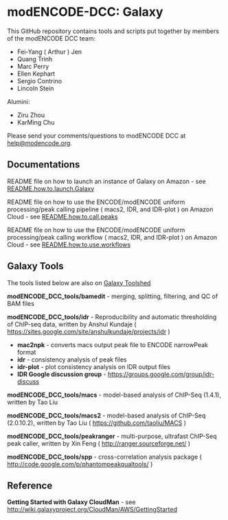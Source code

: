 modENCODE-DCC: Galaxy
=========================

This GitHub repository contains tools and scripts put together by members of the modENCODE DCC team:

 * Fei-Yang ( Arthur ) Jen
 * Quang Trinh
 * Marc Perry
 * Ellen Kephart
 * Sergio Contrino
 * Lincoln Stein
 
Alumini:
 * Ziru Zhou 
 * KarMing Chu
 

Please send your comments/questions to modENCODE DCC at help@modencode.org.


Documentations
-------------------
README file on how to launch an instance of Galaxy on Amazon - see [README.how.to.launch.Galaxy](https://github.com/modENCODE-DCC/Galaxy/blob/master/docs/README.how.to.launch.Galaxy)

README file on how to use the ENCODE/modENCODE uniform processing/peak calling pipeline ( macs2, IDR, and IDR-plot ) on Amazon Cloud - see [README.how.to.call.peaks](https://github.com/modENCODE-DCC/Galaxy/blob/master/docs/)

README file on how to use the ENCODE/modENCODE uniform processing/peak calling workflow ( macs2, IDR, and IDR-plot ) on Amazon Cloud - see [README.how.to.use.workflows](https://github.com/modENCODE-DCC/Galaxy/blob/master/docs/)


Galaxy Tools 
------------

The tools listed below are also on [Galaxy Toolshed](http://toolshed.g2.bx.psu.edu/)


**modENCODE_DCC_tools/bamedit** - merging, splitting, filtering, and QC of BAM files

**modENCODE_DCC_tools/idr** - Reproducibility and automatic thresholding of ChIP-seq data, written by Anshul Kundaje ( https://sites.google.com/site/anshulkundaje/projects/idr )

  * **mac2npk** - converts macs output peak file to ENCODE narrowPeak format
  * **idr** - consistency analysis of peak files
  * **idr-plot** - plot consistency analysis on IDR output files
  * **IDR Google discussion group** - https://groups.google.com/group/idr-discuss 

**modENCODE_DCC_tools/macs** - model-based analysis of ChIP-Seq (1.4.1), written by Tao Liu
  
**modENCODE_DCC_tools/macs2** - model-based analysis of ChIP-Seq (2.0.10.2), written by Tao Liu ( https://github.com/taoliu/MACS )

**modENCODE_DCC_tools/peakranger** - multi-purpose, ultrafast ChIP-Seq peak caller, written by Xin Feng ( http://ranger.sourceforge.net/ )

**modENCODE_DCC_tools/spp** - cross-correlation analysis package ( http://code.google.com/p/phantompeakqualtools/ )


Reference
----------

**Getting Started with Galaxy CloudMan** - see http://wiki.galaxyproject.org/CloudMan/AWS/GettingStarted
